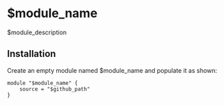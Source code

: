 # $module_name

$module_description

## Installation
Create an empty module named $module_name and populate it as shown:
```
module "$module_name" {
    source = "$github_path"
}
```